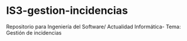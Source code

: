 # IS3-gestion-incidencias
Repositorio para Ingeniería del Software/ Actualidad Informática- Tema: Gestión de incidencias 
